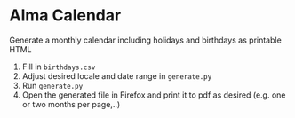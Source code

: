 # Alma Calendar

Generate a monthly calendar including holidays and birthdays as printable HTML

1. Fill in `birthdays.csv`
2. Adjust desired locale and date range in `generate.py`
3. Run `generate.py`
4. Open the generated file in Firefox and print it to pdf as desired (e.g. one or two months per page,..)

